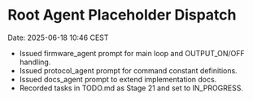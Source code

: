 # Root Agent Placeholder Dispatch
Date: 2025-06-18 10:46 CEST

- Issued firmware_agent prompt for main loop and OUTPUT_ON/OFF handling.
- Issued protocol_agent prompt for command constant definitions.
- Issued docs_agent prompt to extend implementation docs.
- Recorded tasks in TODO.md as Stage 21 and set to IN_PROGRESS.
